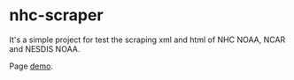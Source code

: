# nhc-scraper

It's a simple project for test the scraping xml and html of NHC NOAA, NCAR and NESDIS NOAA.

Page [demo](https://nhc-scraper.herokuapp.com/).